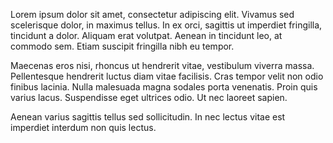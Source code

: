 Lorem ipsum dolor sit amet, consectetur adipiscing elit. Vivamus sed scelerisque
dolor, in maximus tellus. In ex orci, sagittis ut imperdiet fringilla, tincidunt
a dolor. Aliquam erat volutpat. Aenean in tincidunt leo, at commodo sem. Etiam
suscipit fringilla nibh eu tempor.

Maecenas eros nisi, rhoncus ut hendrerit vitae, vestibulum viverra massa.
Pellentesque hendrerit luctus diam vitae facilisis. Cras tempor velit non odio
finibus lacinia. Nulla malesuada magna sodales porta venenatis. Proin quis
varius lacus. Suspendisse eget ultrices odio. Ut nec laoreet sapien.

Aenean varius sagittis tellus sed sollicitudin. In nec lectus vitae est
imperdiet interdum non quis lectus.
